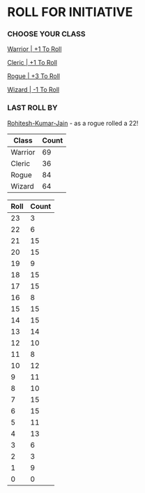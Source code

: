 # ROLL FOR INITIATIVE
### CHOOSE YOUR CLASS

[Warrior | +1 To Roll](https://github.com/benjaminsampica/benjaminsampica/issues/new?title=roll%7Cwarrior&body=Just+click+%27Submit+new+issue%27.)

[Cleric | +1 To Roll](https://github.com/benjaminsampica/benjaminsampica/issues/new?title=roll%7Ccleric&body=Just+click+%27Submit+new+issue%27.)

[Rogue | +3 To Roll](https://github.com/benjaminsampica/benjaminsampica/issues/new?title=roll%7Crogue&body=Just+click+%27Submit+new+issue%27.)

[Wizard | -1 To Roll](https://github.com/benjaminsampica/benjaminsampica/issues/new?title=roll%7Cwizard&body=Just+click+%27Submit+new+issue%27.)
### LAST ROLL BY
[Rohitesh-Kumar-Jain](https://www.github.com/Rohitesh-Kumar-Jain) - as a rogue rolled a 22!

|Class|Count|
|-|-|
|Warrior|69|
|Cleric|36|
|Rogue|84|
|Wizard|64|

|Roll|Count|
|-|-|
|23|3
|22|6
|21|15
|20|15
|19|9
|18|15
|17|15
|16|8
|15|15
|14|15
|13|14
|12|10
|11|8
|10|12
|9|11
|8|10
|7|15
|6|15
|5|11
|4|13
|3|6
|2|3
|1|9
|0|0
